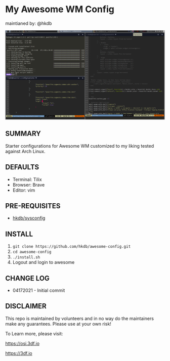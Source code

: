 # My Awesome WM Config
maintianed by: @hkdb

![screenshot](awesome-config-ss.png)

## SUMMARY

Starter configurations for Awesome WM customized to my liking tested against Arch Linux.

## DEFAULTS

- Terminal: Tilix
- Browser: Brave
- Editor: vim

## PRE-REQUISITES

- [hkdb/sysconfig](https://github.com/hkdb/sysconfig)

## INSTALL

1. `git clone https://github.com/hkdb/awesome-config.git`
2. `cd awesome-config`
3. `./install.sh`
4. Logout and login to awesome

## CHANGE LOG

- 04172021 - Initial commit

## DISCLAIMER

This repo is maintained by volunteers and in no way do the maintainers make any guarantees. Please use at your own risk!

To Learn more, please visit:

https://osi.3df.io

https://3df.io

